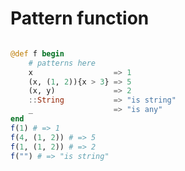 Pattern function
=========================

```julia

@def f begin
    # patterns here
    x                  => 1
    (x, (1, 2)){x > 3} => 5
    (x, y)             => 2
    ::String           => "is string"
    _                  => "is any"
end
f(1) # => 1
f(4, (1, 2)) # => 5
f(1, (1, 2)) # => 2
f("") # => "is string"
```